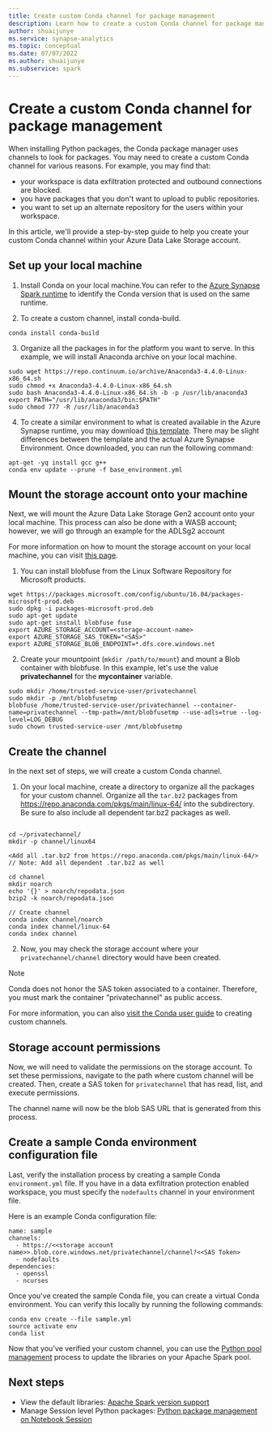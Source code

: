 ```yaml
---
title: Create custom Conda channel for package management
description: Learn how to create a custom Conda channel for package management
author: shuaijunye
ms.service: synapse-analytics
ms.topic: conceptual
ms.date: 07/07/2022
ms.author: shuaijunye
ms.subservice: spark
---
```


# Create a custom Conda channel for package management 
When installing Python packages, the Conda package manager uses channels to look for packages. You may need to create a custom Conda channel for various reasons. For example, you may find that:

- your workspace is data exfiltration protected and outbound connections are blocked.  
- you have packages that you don't want to upload to public repositories.
- you want to set up an alternate repository for the users within your workspace.

In this article, we'll provide a step-by-step guide to help you create your custom Conda channel within your Azure Data Lake Storage account.

## Set up your local machine

1. Install Conda on your local machine.You can refer to the [Azure Synapse Spark runtime](./apache-spark-version-support.md) to identify the Conda version that is used on the same runtime.
   
2. To create a custom channel, install conda-build.
```
conda install conda-build
```
3. Organize all the packages in for the platform you want to serve. In this example, we will install Anaconda archive on your local machine.

```
sudo wget https://repo.continuum.io/archive/Anaconda3-4.4.0-Linux-x86_64.sh 
sudo chmod +x Anaconda3-4.4.0-Linux-x86_64.sh  
sudo bash Anaconda3-4.4.0-Linux-x86_64.sh -b -p /usr/lib/anaconda3 
export PATH="/usr/lib/anaconda3/bin:$PATH" 
sudo chmod 777 -R /usr/lib/anaconda3  
```

4. To create a similar environment to what is created available in the Azure Synapse runtime, you may download [this template](https://github.com/Azure-Samples/Synapse/blob/main/Spark/Python/base_environment.yml). There may be slight differences between the template and the actual Azure Synapse Environment. Once downloaded, you can run the following command:
```
apt-get -yq install gcc g++
conda env update --prune -f base_environment.yml
```

## Mount the storage account onto your machine
Next, we will mount the Azure Data Lake Storage  Gen2 account onto your local machine. This process can also be done with a WASB account; however, we will go through an example for the  ADLSg2 account 
 
For more information on how to mount the storage account on your local machine, you can visit [this page](https://github.com/Azure/azure-storage-fuse#blobfuse). 

1. You can install blobfuse from the Linux Software Repository for Microsoft products.

```
wget https://packages.microsoft.com/config/ubuntu/16.04/packages-microsoft-prod.deb 
sudo dpkg -i packages-microsoft-prod.deb 
sudo apt-get update 
sudo apt-get install blobfuse fuse 
export AZURE_STORAGE_ACCOUNT=<storage-account-name>
export AZURE_STORAGE_SAS_TOKEN="<SAS>" 
export AZURE_STORAGE_BLOB_ENDPOINT=*.dfs.core.windows.net
```

2. Create your mountpoint (```mkdir /path/to/mount```) and mount a Blob container with blobfuse. In this example, let's use the value **privatechannel** for the **mycontainer** variable.
   
```
sudo mkdir /home/trusted-service-user/privatechannel 
sudo mkdir -p /mnt/blobfusetmp 
blobfuse /home/trusted-service-user/privatechannel --container-name=privatechannel --tmp-path=/mnt/blobfusetmp --use-adls=true --log-level=LOG_DEBUG 
sudo chown trusted-service-user /mnt/blobfusetmp 
```
## Create the channel
In the next set of steps, we will create a custom Conda channel.

1. On your local machine, create a directory to organize all the packages for your custom channel. Organize all the ```tar.bz2``` packages from https://repo.anaconda.com/pkgs/main/linux-64/ into the subdirectory. Be sure to also include all dependent tar.bz2 packages as well.
   
```

cd ~/privatechannel/ 
mkdir -p channel/linux64 

<Add all .tar.bz2 from https://repo.anaconda.com/pkgs/main/linux-64/> 
// Note: Add all dependent .tar.bz2 as well 

cd channel 
mkdir noarch 
echo '{}' > noarch/repodata.json 
bzip2 -k noarch/repodata.json 

// Create channel 
conda index channel/noarch 
conda index channel/linux-64 
conda index channel
```

2. Now, you may check the storage account where your ```privatechannel/channel``` directory would have been created.

>[!Note]
> Conda does not honor the SAS token associated to a container. Therefore, you must mark the container "privatechannel" as public access.


For more information, you can also [visit the Conda user guide](https://docs.conda.io/projects/conda/en/latest/user-guide/tasks/create-custom-channels.html) to creating custom channels. 

## Storage account permissions
Now, we will need to validate the permissions on the storage account. To set these permissions, navigate to the path where custom channel will be created. Then, create a SAS token for ```privatechannel``` that has read, list, and execute permissions. 

The channel name will now be the blob SAS URL that is generated from this process.  

## Create a sample Conda environment configuration file
Last, verify the installation process by creating a sample Conda ```environment.yml``` file. If you have in a data exfiltration protection enabled workspace, you must specify the ``nodefaults`` channel in your environment file.

Here is an example Conda configuration file:
```
name: sample 
channels: 
  - https://<<storage account name>>.blob.core.windows.net/privatechannel/channel?<<SAS Token>
  - nodefaults 
dependencies: 
  - openssl 
  - ncurses 
```
Once you've created the sample Conda file, you can create a virtual Conda environment. You can verify this locally by running the following commands:

```
conda env create --file sample.yml  
source activate env 
conda list 
```
Now that you've verified your custom channel, you can use the [Python pool management](./apache-spark-manage-pool-packages.md#manage-packages-from-synapse-studio-or-azure-portal) process to update the libraries on your Apache Spark pool.

## Next steps
- View the default libraries: [Apache Spark version support](apache-spark-version-support.md)
- Manage Session level Python packages: [Python package management on Notebook Session](./apache-spark-manage-session-packages.md#session-scoped-python-packages)
